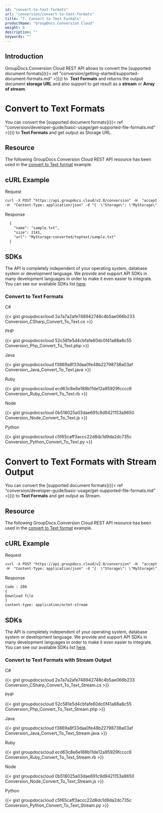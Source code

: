 ```yaml
---
id: "convert-to-text-formats"
url: "conversion/convert-to-text-formats"
title: "7. Convert to Text Formats"
productName: "GroupDocs.Conversion Cloud"
weight: 8
description: ""
keywords: ""
---
```


## Introduction ##

GroupDocs.Conversion Cloud REST API allows to convert the [supported document formats]({{< ref "conversion/getting-started/supported-document-formats.md" >}})) to  **Text Formats** and returns the output document **storage URL** and also support to get result as a **stream** or **Array of stream**.

# Convert to Text Formats #

You can convert the [supported document formats]({{< ref "conversion/developer-guide/basic-usage/get-supported-file-formats.md" >}})) to **Text Formats** and get output as Storage URL.

## Resource ##

The following GroupDocs.Conversion Cloud REST API resource has been used in the [convert to Text format](https://apireference.groupdocs.cloud/conversion/#/Conversion/ConvertDocument) example.

## cURL Example ##

 Request

```html
curl -X POST "https://api.groupdocs.cloud/v2.0/conversion" -H  "accept: application/json" -H  "authorization: Bearer [Access Token]"
-H  "Content-Type: application/json" -d "{  \"Storage\": \"MyStorage\",  \"FilePath\": \"conversions/sample.docx\",  \"Format\": \"txt\",  \"LoadOptions\": {\"DocxLoadOptions\": {\"Password\": \"\", \"HideWordTrackedChanges\": \"true\",  \"DefaultFont\": \"Arial\"}},\"ConvertOptions\": {\"TxtConvertOptions\": {\"FromPage\": \"1\", \"PagesCount\": \"2\",  }},  \"OutputPath\": \"converted/toptext\"}"

```

 Response

```html
  {
    "name": "sample.txt",
    "size": 2141,
    "url": "MyStorage:converted/toptext/sample.txt"
  }

```

## SDKs ##

The API is completely independent of your operating system, database system or development language. We provide and support API SDKs in many development languages in order to make it even easier to integrate. You can see our available SDKs list [here](https://github.com/groupdocs-conversion-cloud).

### Convert to Text Formats ###

 C#

{{< gist groupdocscloud 2a7a7a2afe748942748c4b5ae066b233 Conversion_CSharp_Convert_To_Text.cs >}}

 PHP

{{< gist groupdocscloud 52c581e5d4cbfafe60dc0f41a88a8c55 Conversion_Php_Convert_To_Text.php >}}

 Java

{{< gist groupdocscloud f3869a8f33daa0fe48b22798738a03af Conversion_Java_Convert_To_Text.java >}}

 Ruby

{{< gist groupdocscloud ecd63c8e6e188b11de12a95929fcccc6 Conversion_Ruby_Convert_To_Text.rb >}}

 Node

{{< gist groupdocscloud 0b518025a03dae691c9d9421153a9650 Conversion_Node_Convert_To_Text.js >}}

 Python

{{< gist groupdocscloud c5f65caff3accc22d8dc1d9da2dc735c Conversion_Python_Convert_To_Text.py >}}

# Convert to Text Formats with Stream Output #

You can convert the [supported document formats]({{< ref "conversion/developer-guide/basic-usage/get-supported-file-formats.md" >}})) to **Text Formats** and get output as Stream.

## Resource ##

The following GroupDocs.Conversion Cloud REST API resource has been used in the [convert to Text format](https://apireference.groupdocs.cloud/conversion/#/Conversion/ConvertDocument) example.

## cURL Example ##

 Request

```html
curl -X POST "https://api.groupdocs.cloud/v2.0/conversion" -H  "accept: application/json" -H  "authorization: Bearer [Access Token]"
-H  "Content-Type: application/json" -d "{  \"Storage\": \"MyStorage\",  \"FilePath\": \"conversions/sample.docx\",  \"Format\": \"txt\",  \"LoadOptions\": {\"DocxLoadOptions\": {\"Password\": \"\", \"HideWordTrackedChanges\": \"true\",  \"DefaultFont\": \"Arial\"}},\"ConvertOptions\": {\"TxtConvertOptions\": {\"FromPage\": \"1\", \"PagesCount\": \"2\",  }},  \"OutputPath\": \""}"

```

 Response

```html
Code : 200
{
Download file
}
content-type: application/octet-stream

```

## SDKs ##

The API is completely independent of your operating system, database system or development language. We provide and support API SDKs in many development languages in order to make it even easier to integrate. You can see our available SDKs list [here](https://github.com/groupdocs-conversion-cloud).

### Convert to Text Formats with Stream Output ###

 C#

{{< gist groupdocscloud 2a7a7a2afe748942748c4b5ae066b233 Conversion_CSharp_Convert_To_Text_Stream.cs >}}

 PHP

{{< gist groupdocscloud 52c581e5d4cbfafe60dc0f41a88a8c55 Conversion_Php_Convert_To_Text_Stream.php >}}

 Java

{{< gist groupdocscloud f3869a8f33daa0fe48b22798738a03af Conversion_Java_Convert_To_Text_Stream.java >}}

 Ruby

{{< gist groupdocscloud ecd63c8e6e188b11de12a95929fcccc6 Conversion_Ruby_Convert_To_Text_Stream.rb >}}

 Node

{{< gist groupdocscloud 0b518025a03dae691c9d9421153a9650 Conversion_Node_Convert_To_Text_Stream.js >}}

 Python

{{< gist groupdocscloud c5f65caff3accc22d8dc1d9da2dc735c Conversion_Python_Convert_To_Text_Stream.py >}}
